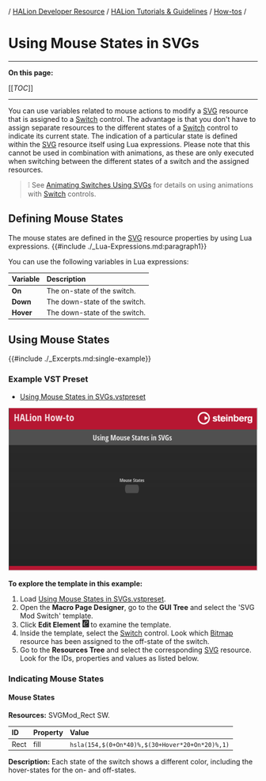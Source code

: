 / [HALion Developer Resource](../../HALion-Developer-Resource.md) / [HALion Tutorials & Guidelines](./HALion-Tutorials-Guidelines.md) / [How-tos](./How-tos.md) /

# Using Mouse States in SVGs

---

**On this page:**

[[_TOC_]]

---

You can use variables related to mouse actions to modify a [SVG](../../HALion-Macro-Page/pages/SVG.md) resource that is assigned to a [Switch](../../HALion-Macro-Page/pages/Switch.md) control. The advantage is that you don't have to assign separate resources to the different states of a [Switch](../../HALion-Macro-Page/pages/Switch.md) control to indicate its current state. The indication of a particular state is defined within the [SVG](../../HALion-Macro-Page/pages/SVG.md) resource itself using Lua expressions. Please note that this cannot be used in combination with animations, as these are only executed when switching between the different states of a switch and the assigned resources.

>&#10069; See [Animating Switches Using SVGs](./Animating-Switches-Using-SVGs.md) for details on using animations with [Switch](../../HALion-Macro-Page/pages/Switch.md) controls.


## Defining Mouse States

The mouse states are defined in the [SVG](../../HALion-Macro-Page/pages/SVG.md) resource properties by using Lua expressions. {{#include ./_Lua-Expressions.md:paragraph1}}

You can use the following variables in Lua expressions:

|Variable|Description|
|:-|:-|
|**On**|The on-state of the switch.|
|**Down**|The down-state of the switch.|
|**Hover**|The down-state of the switch.|

## Using Mouse States

{{#include ./_Excerpts.md:single-example}}

### Example VST Preset

* [Using Mouse States in SVGs.vstpreset](../vstpresets/Using%20Mouse%20States%20in%20SVGs.vstpreset)

![Using Mouse States in SVGs](../images/Using-Mouse-States-in-SVGs.png)

**To explore the template in this example:**

1. Load [Using Mouse States in SVGs.vstpreset](../vstpresets/Using%20Mouse%20States%20in%20SVGs.vstpreset).
1. Open the **Macro Page Designer**, go to the **GUI Tree** and select the 'SVG Mod Switch' template. 
1. Click **Edit Element** ![Edit Element](../images/EditElement.PNG) to examine the template.
1. Inside the template, select the [Switch](../../HALion-Macro-Page/pages/Switch.md) control. Look which [Bitmap](../../HALion-Macro-Page/pages/Bitmap.md) resource has been assigned to the off-state of the switch.
1. Go to the **Resources Tree** and select the corresponding [SVG](../../HALion-Macro-Page/pages/SVG.md) resource. Look for the IDs, properties and values as listed below.

### Indicating Mouse States

#### Mouse States

**Resources:** SVGMod_Rect SW.

|ID|Property|Value|
|:-|:-|:-|
|Rect|fill|``hsla(154,$(0+On*40)%,$(30+Hover*20+On*20)%,1)``|

**Description:** Each state of the switch shows a different color, including the hover-states for the on- and off-states.
